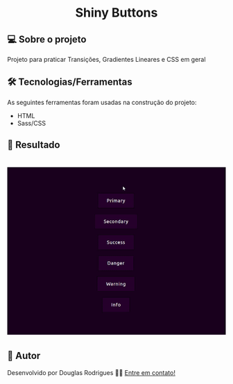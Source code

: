 <h1 align="center">
    Shiny Buttons
</h1>

## 💻 Sobre o projeto
Projeto para praticar Transições, Gradientes Lineares e CSS em geral

## 🛠 Tecnologias/Ferramentas

As seguintes ferramentas foram usadas na construção do projeto:

-   HTML
-   Sass/CSS

## 🚀 Resultado

<h1 align="center">
    <img alt="Resultado" title="#Shiny Buttons" src="./img/resultado.gif" />
</h1>

## 🦸 Autor

Desenvolvido por Douglas Rodrigues 👋🏽 [Entre em contato!](https://www.linkedin.com/in/douglas-rodrigues-pnz/)
